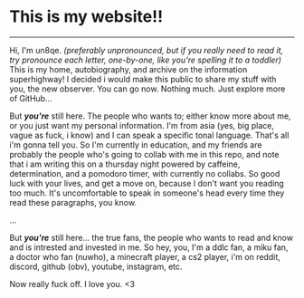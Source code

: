 # This is my website!!
---
Hi, I'm un8qe. _(preferably unpronounced, but if you really need to read it, try pronounce each letter, one-by-one, like you're spelling it to a toddler)_ This is my home, autobiography, and archive on the information superhighway! I decided i would make this public to share my stuff with you, the new observer. You can go now. Nothing much. Just explore more of GitHub...

But **_you're_** still here. The people who wants to; either know more about me, or you just want my personal information. I'm from asia (yes, big place, vague as fuck, i know) and I can speak a specific tonal language. That's all i'm gonna tell you. So I'm currently in education, and my friends are probably the people who's going to collab with me in this repo, and note that i am writing this on a thursday night powered by caffeine, determination, and a pomodoro timer, with currently no collabs. So good luck with your lives, and get a move on, because I don't want you reading too much. It's uncomfortable to speak in someone's head every time they read these paragraphs, you know.

...

But **_you're_** still here... the true fans, the people who wants to read and know and is intrested and invested in me. So hey, you, I'm a ddlc fan, a miku fan, a doctor who fan (nuwho), a minecraft player, a cs2 player, i'm on reddit, discord, github (obv), youtube, instagram, etc.

Now really fuck off. I love you. <3
